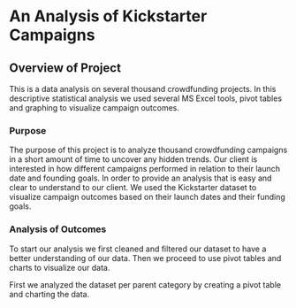 # An Analysis of Kickstarter Campaigns

## Overview of Project

This is a data analysis on several thousand crowdfunding projects. In this descriptive statistical analysis we used several MS Excel tools, pivot tables and graphing to visualize campaign outcomes.

### Purpose

The purpose of this project is to analyze thousand crowdfunding campaigns in a short amount of time to uncover any hidden trends. Our client is interested in how different campaigns performed in relation to their launch date and founding goals. In order to provide an analysis that is easy and clear to understand to our client. We used the Kickstarter dataset to visualize campaign outcomes based on their launch dates and their funding goals.

### Analysis of Outcomes

To start our analysis we first cleaned and filtered our dataset to have a better understanding of our data. Then we proceed to use pivot tables and charts to visualize our data. 

First we analyzed the dataset per parent category by creating a pivot table and charting the data.
